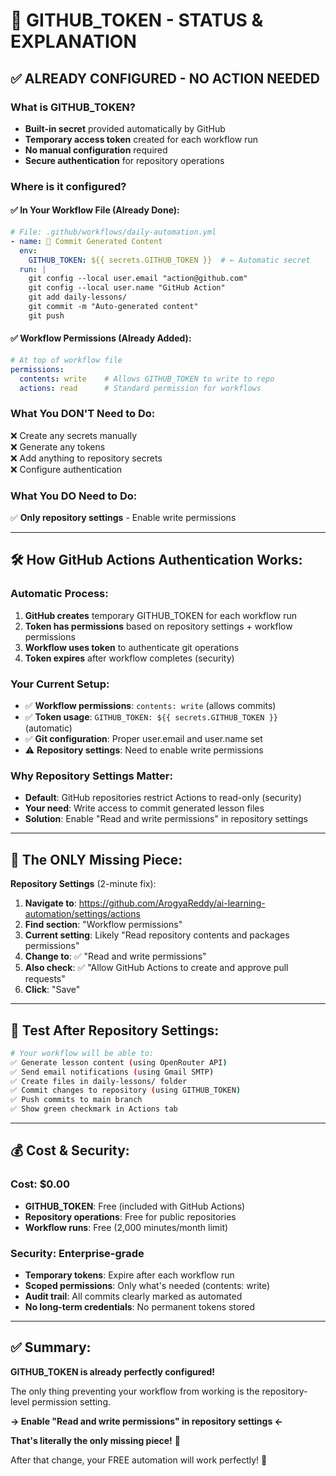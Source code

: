 # 🔐 **GITHUB_TOKEN - STATUS & EXPLANATION**

## ✅ **ALREADY CONFIGURED - NO ACTION NEEDED**

### **What is GITHUB_TOKEN?**
- **Built-in secret** provided automatically by GitHub
- **Temporary access token** created for each workflow run  
- **No manual configuration** required
- **Secure authentication** for repository operations

### **Where is it configured?**

#### **✅ In Your Workflow File** (Already Done):
```yaml
# File: .github/workflows/daily-automation.yml
- name: 💾 Commit Generated Content
  env:
    GITHUB_TOKEN: ${{ secrets.GITHUB_TOKEN }}  # ← Automatic secret
  run: |
    git config --local user.email "action@github.com"
    git config --local user.name "GitHub Action"
    git add daily-lessons/
    git commit -m "Auto-generated content"
    git push
```

#### **✅ Workflow Permissions** (Already Added):
```yaml  
# At top of workflow file
permissions:
  contents: write    # Allows GITHUB_TOKEN to write to repo
  actions: read      # Standard permission for workflows
```

### **What You DON'T Need to Do:**
❌ Create any secrets manually  
❌ Generate any tokens  
❌ Add anything to repository secrets  
❌ Configure authentication  

### **What You DO Need to Do:**
✅ **Only repository settings** - Enable write permissions

---

## 🛠️ **How GitHub Actions Authentication Works:**

### **Automatic Process:**
1. **GitHub creates** temporary GITHUB_TOKEN for each workflow run
2. **Token has permissions** based on repository settings + workflow permissions  
3. **Workflow uses token** to authenticate git operations
4. **Token expires** after workflow completes (security)

### **Your Current Setup:**
- ✅ **Workflow permissions**: `contents: write` (allows commits)
- ✅ **Token usage**: `GITHUB_TOKEN: ${{ secrets.GITHUB_TOKEN }}` (automatic)  
- ✅ **Git configuration**: Proper user.email and user.name set
- ⚠️ **Repository settings**: Need to enable write permissions

### **Why Repository Settings Matter:**
- **Default**: GitHub repositories restrict Actions to read-only (security)
- **Your need**: Write access to commit generated lesson files
- **Solution**: Enable "Read and write permissions" in repository settings

---

## 🎯 **The ONLY Missing Piece:**

**Repository Settings** (2-minute fix):

1. **Navigate to**: https://github.com/ArogyaReddy/ai-learning-automation/settings/actions
2. **Find section**: "Workflow permissions"  
3. **Current setting**: Likely "Read repository contents and packages permissions"
4. **Change to**: ✅ "Read and write permissions"
5. **Also check**: ✅ "Allow GitHub Actions to create and approve pull requests"
6. **Click**: "Save"

---

## 🧪 **Test After Repository Settings:**

```bash
# Your workflow will be able to:
✅ Generate lesson content (using OpenRouter API)
✅ Send email notifications (using Gmail SMTP)  
✅ Create files in daily-lessons/ folder
✅ Commit changes to repository (using GITHUB_TOKEN)
✅ Push commits to main branch
✅ Show green checkmark in Actions tab
```

---

## 💰 **Cost & Security:**

### **Cost**: $0.00
- **GITHUB_TOKEN**: Free (included with GitHub Actions)
- **Repository operations**: Free for public repositories
- **Workflow runs**: Free (2,000 minutes/month limit)

### **Security**: Enterprise-grade
- **Temporary tokens**: Expire after each workflow run
- **Scoped permissions**: Only what's needed (contents: write)
- **Audit trail**: All commits clearly marked as automated
- **No long-term credentials**: No permanent tokens stored

---

## ✅ **Summary:**

**GITHUB_TOKEN is already perfectly configured!**

The only thing preventing your workflow from working is the repository-level permission setting.

**→ Enable "Read and write permissions" in repository settings ←**

**That's literally the only missing piece!** 🎯

After that change, your FREE automation will work perfectly! 🚀